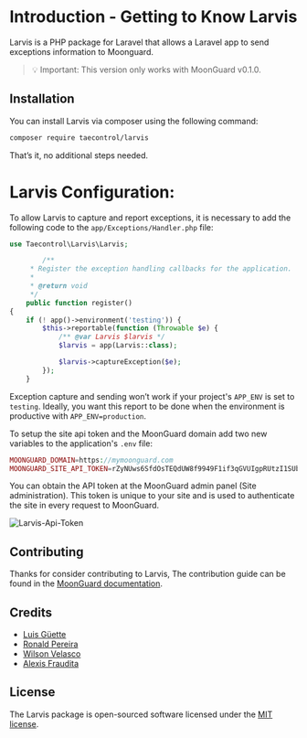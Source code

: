 # Introduction - Getting to Know Larvis

Larvis is a PHP package for Laravel that allows a Laravel app to send exceptions information to Moonguard.

> 💡 Important: This version only works with MoonGuard v0.1.0.
## Installation

You can install Larvis via composer using the following command:

```bash
composer require taecontrol/larvis
```

That’s it, no additional steps needed.

# Larvis Configuration:

To allow Larvis to capture and report exceptions, it is necessary to add the following code to the `app/Exceptions/Handler.php` file:

```php
use Taecontrol\Larvis\Larvis;

		/**
     * Register the exception handling callbacks for the application.
     *
     * @return void
     */
    public function register()
{
    if (! app()->environment('testing')) {
        $this->reportable(function (Throwable $e) {
            /** @var Larvis $larvis */
            $larvis = app(Larvis::class);

            $larvis->captureException($e);
        });
    }
```

Exception capture and sending won’t work if your project's `APP_ENV` is set to `testing`. Ideally, you want this report to be done when the environment is productive with `APP_ENV=production`.

To setup the site api token and the MoonGuard domain add two new variables to the application's `.env` file:

```php
MOONGUARD_DOMAIN=https://mymoonguard.com
MOONGUARD_SITE_API_TOKEN=rZyNUws6SfdOsTEQdUW8f9949F1if3qGVUIgpRUtzI1SUbJOdJoMzHOGvhZj
```

You can obtain the API token at the MoonGuard admin panel (Site administration). This token is unique to your site and is used to authenticate the site in every request to MoonGuard.

![Larvis-Api-Token](https://github.com/taecontrol/larvis/assets/41251063/3fd45dc1-b395-4bbe-a221-b9e716cb173f)

## Contributing

Thanks for consider contributing to Larvis, The contribution guide can be
found in the [MoonGuard documentation](https://docs.moonguard.dev/contributions).

## Credits

- [Luis Güette](https://github.com/guetteman)
- [Ronald Pereira](https://github.com/rpereira-tae)
- [Wilson Velasco](https://github.com/w1ls0nv3l)
- [Alexis Fraudita](https://github.com/alefram)

## License

The Larvis package is open-sourced software licensed under the [MIT license](https://opensource.org/licenses/MIT).
